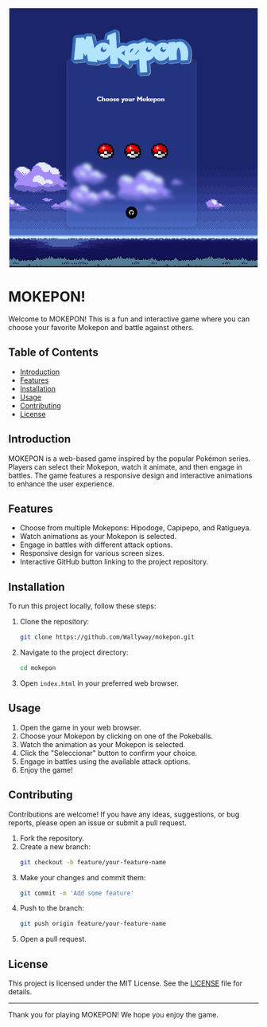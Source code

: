 <div align="center">
    <img src="./assets/Screenshot%202024-12-04%20180358.png" alt="Screenshot" width="500"/>
</div>

# MOKEPON!

Welcome to MOKEPON! This is a fun and interactive game where you can choose your favorite Mokepon and battle against others.

## Table of Contents

- [Introduction](#introduction)
- [Features](#features)
- [Installation](#installation)
- [Usage](#usage)
- [Contributing](#contributing)
- [License](#license)

## Introduction

MOKEPON is a web-based game inspired by the popular Pokémon series. Players can select their Mokepon, watch it animate, and then engage in battles. The game features a responsive design and interactive animations to enhance the user experience.

## Features

- Choose from multiple Mokepons: Hipodoge, Capipepo, and Ratigueya.
- Watch animations as your Mokepon is selected.
- Engage in battles with different attack options.
- Responsive design for various screen sizes.
- Interactive GitHub button linking to the project repository.

## Installation

To run this project locally, follow these steps:

1. Clone the repository:
    ```sh
    git clone https://github.com/Wallyway/mokepon.git
    ```

2. Navigate to the project directory:
    ```sh
    cd mokepon
    ```

3. Open `index.html` in your preferred web browser.

## Usage

1. Open the game in your web browser.
2. Choose your Mokepon by clicking on one of the Pokeballs.
3. Watch the animation as your Mokepon is selected.
4. Click the "Seleccionar" button to confirm your choice.
5. Engage in battles using the available attack options.
6. Enjoy the game!

## Contributing

Contributions are welcome! If you have any ideas, suggestions, or bug reports, please open an issue or submit a pull request.

1. Fork the repository.
2. Create a new branch:
    ```sh
    git checkout -b feature/your-feature-name
    ```
3. Make your changes and commit them:
    ```sh
    git commit -m 'Add some feature'
    ```
4. Push to the branch:
    ```sh
    git push origin feature/your-feature-name
    ```
5. Open a pull request.

## License

This project is licensed under the MIT License. See the [LICENSE](LICENSE) file for details.

---

Thank you for playing MOKEPON! We hope you enjoy the game.